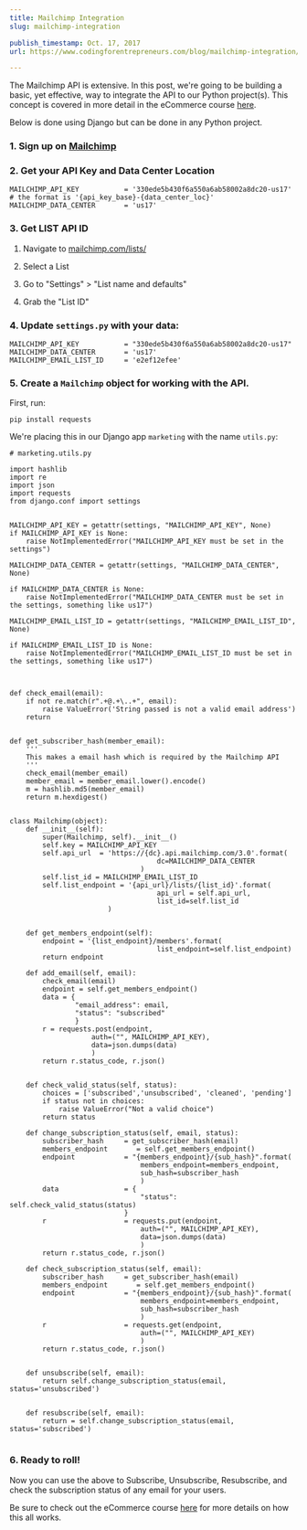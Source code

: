 ```yaml
---
title: Mailchimp Integration
slug: mailchimp-integration

publish_timestamp: Oct. 17, 2017
url: https://www.codingforentrepreneurs.com/blog/mailchimp-integration/

---
```


The Mailchimp API is extensive. In this post, we're going to be building a basic, yet effective, way to integrate the API to our Python project(s). This concept is covered in more detail in the eCommerce course [here](https://www.codingforentrepreneurs.com/courses/ecommerce/mailchimp-integration/).

Below is done using Django but can be done in any Python project.


### 1. Sign up on [Mailchimp](http://eepurl.com/cVNKAv)


### 2. Get your API Key and Data Center Location

```
MAILCHIMP_API_KEY           = '330ede5b430f6a550a6ab58002a8dc20-us17' 
# the format is '{api_key_base}-{data_center_loc}'
MAILCHIMP_DATA_CENTER       = 'us17'
```


### 3. Get LIST API ID
1. Navigate to [mailchimp.com/lists/](http://admin.mailchimp.com/lists/)

2. Select a List

3. Go to "Settings" > "List name and defaults"

4. Grab the "List ID" 


### 4. Update `settings.py` with your data:


```
MAILCHIMP_API_KEY           = "330ede5b430f6a550a6ab58002a8dc20-us17"
MAILCHIMP_DATA_CENTER       = 'us17'
MAILCHIMP_EMAIL_LIST_ID     = 'e2ef12efee'
```


### 5. Create a `Mailchimp` object for working with the API.

First, run:

`pip install requests`


We're placing this in our Django app `marketing` with the name `utils.py`:

```
# marketing.utils.py

import hashlib
import re
import json
import requests
from django.conf import settings


MAILCHIMP_API_KEY = getattr(settings, "MAILCHIMP_API_KEY", None)
if MAILCHIMP_API_KEY is None:
    raise NotImplementedError("MAILCHIMP_API_KEY must be set in the settings")

MAILCHIMP_DATA_CENTER = getattr(settings, "MAILCHIMP_DATA_CENTER", None)

if MAILCHIMP_DATA_CENTER is None:
    raise NotImplementedError("MAILCHIMP_DATA_CENTER must be set in the settings, something like us17")

MAILCHIMP_EMAIL_LIST_ID = getattr(settings, "MAILCHIMP_EMAIL_LIST_ID", None)

if MAILCHIMP_EMAIL_LIST_ID is None:
    raise NotImplementedError("MAILCHIMP_EMAIL_LIST_ID must be set in the settings, something like us17")



def check_email(email):
    if not re.match(r".+@.+\..+", email):
        raise ValueError('String passed is not a valid email address')
    return


def get_subscriber_hash(member_email):
    '''
    This makes a email hash which is required by the Mailchimp API
    '''
    check_email(member_email)
    member_email = member_email.lower().encode()
    m = hashlib.md5(member_email)
    return m.hexdigest()


class Mailchimp(object):
    def __init__(self):
        super(Mailchimp, self).__init__()
        self.key = MAILCHIMP_API_KEY
        self.api_url  = 'https://{dc}.api.mailchimp.com/3.0'.format(
                                    dc=MAILCHIMP_DATA_CENTER
                                )
        self.list_id = MAILCHIMP_EMAIL_LIST_ID
        self.list_endpoint = '{api_url}/lists/{list_id}'.format(
                                    api_url = self.api_url,
                                    list_id=self.list_id
                        )


    def get_members_endpoint(self):
        endpoint = '{list_endpoint}/members'.format(
                                    list_endpoint=self.list_endpoint)
        return endpoint

    def add_email(self, email):
        check_email(email)
        endpoint = self.get_members_endpoint()
        data = { 
                "email_address": email, 
                "status": "subscribed"
                }
        r = requests.post(endpoint, 
                    auth=("", MAILCHIMP_API_KEY), 
                    data=json.dumps(data)
                    )
        return r.status_code, r.json()


    def check_valid_status(self, status):
        choices = ['subscribed','unsubscribed', 'cleaned', 'pending']
        if status not in choices:
            raise ValueError("Not a valid choice")
        return status

    def change_subscription_status(self, email, status):
        subscriber_hash     = get_subscriber_hash(email)
        members_endpoint       = self.get_members_endpoint()
        endpoint            = "{members_endpoint}/{sub_hash}".format(
                                members_endpoint=members_endpoint, 
                                sub_hash=subscriber_hash
                                )
        data                = {
                                "status": self.check_valid_status(status)
                            }
        r                   = requests.put(endpoint, 
                                auth=("", MAILCHIMP_API_KEY), 
                                data=json.dumps(data)
                                )
        return r.status_code, r.json()

    def check_subscription_status(self, email):
        subscriber_hash     = get_subscriber_hash(email)
        members_endpoint       = self.get_members_endpoint()
        endpoint            = "{members_endpoint}/{sub_hash}".format(
                                members_endpoint=members_endpoint, 
                                sub_hash=subscriber_hash
                                )
        r                   = requests.get(endpoint, 
                                auth=("", MAILCHIMP_API_KEY)
                                )
        return r.status_code, r.json()


    def unsubscribe(self, email):
        return self.change_subscription_status(email, status='unsubscribed') 


    def resubscribe(self, email):
        return = self.change_subscription_status(email, status='subscribed')


```


### 6. Ready to roll!
Now you can use the above to Subscribe, Unsubscribe, Resubscribe, and check the subscription status of any email for your users.

Be sure to check out the eCommerce course [here](https://www.codingforentrepreneurs.com/courses/ecommerce/mailchimp-integration/) for more details on how this all works.